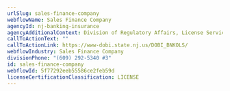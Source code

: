 ```yaml
---
urlSlug: sales-finance-company
webflowName: Sales Finance Company
agencyId: nj-banking-insurance
agencyAdditionalContext: Division of Regulatory Affairs, License Services
callToActionText: ""
callToActionLink: https://www-dobi.state.nj.us/DOBI_BNKOLS/
webflowIndustry: Sales Finance Company
divisionPhone: "(609) 292-5340 #3"
id: sales-finance-company
webflowId: 5f77292eeb55586ce2feb59d
licenseCertificationClassification: LICENSE
---
```

